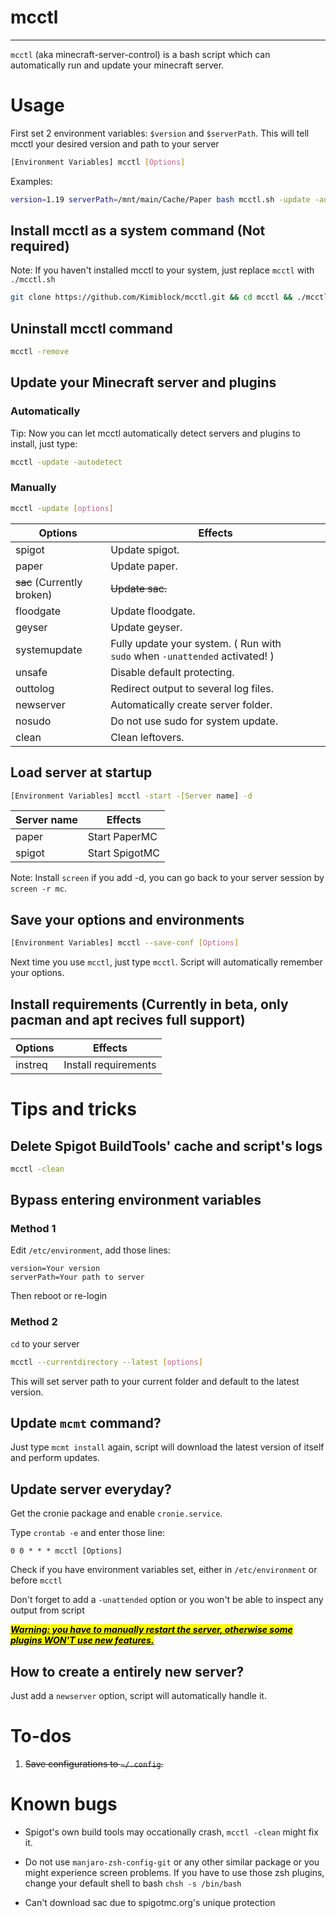 # mcctl

---

`mcctl` (aka minecraft-server-control) is a bash script which can automatically run and update your minecraft server.

# Usage

First set 2 environment variables: `$version` and `$serverPath`. This will tell mcctl your desired version and path to your server 

```bash
[Environment Variables] mcctl [Options]
```

Examples:

```bash
version=1.19 serverPath=/mnt/main/Cache/Paper bash mcctl.sh -update -autodetect
```

## Install mcctl as a system command (Not required)

Note: If you haven't installed mcctl to your system, just replace `mcctl` with `./mcctl.sh`

```bash
git clone https://github.com/Kimiblock/mcctl.git && cd mcctl && ./mcctl.sh -install
```

## Uninstall mcctl command

```bash
mcctl -remove
```

## Update your Minecraft server and plugins

### Automatically

Tip: Now you can let mcctl automatically detect servers and plugins to install, just type:

```bash
mcctl -update -autodetect
```

### Manually

```bash
mcctl -update [options]
```

| Options                    | Effects                                                                     |
| -------------------------- | --------------------------------------------------------------------------- |
| spigot                     | Update spigot.                                                              |
| paper                      | Update paper.                                                               |
| ~~sac~~ (Currently broken) | ~~Update sac.~~                                                             |
| floodgate                  | Update floodgate.                                                           |
| geyser                     | Update geyser.                                                              |
| systemupdate               | Fully update your system. ( Run with `sudo` when `-unattended` activated! ) |
| unsafe                     | Disable default protecting.                                                 |
| outtolog                   | Redirect output to several log files.                                       |
| newserver                  | Automatically create server folder.                                         |
| nosudo                     | Do not use sudo for system update.                                          |
| clean                      | Clean leftovers.                                                            |

## Load server at startup

```bash
[Environment Variables] mcctl -start -[Server name] -d
```

| Server name | Effects        |
| ----------- | -------------- |
| paper       | Start PaperMC  |
| spigot      | Start SpigotMC |

Note: Install `screen` if you add -d, you can go back to your server session by `screen -r mc`.

## Save your options and environments

```bash
[Environment Variables] mcctl --save-conf [Options]
```

Next time you use `mcctl`, just type `mcctl`. Script will automatically remember your options.

## Install requirements (Currently in beta, only pacman and apt recives full support)

| Options | Effects              |
| ------- | -------------------- |
| instreq | Install requirements |

# Tips and tricks

## Delete Spigot BuildTools' cache and script's logs

```bash
mcctl -clean
```

## Bypass entering environment variables

### Method 1

Edit `/etc/environment`, add those lines:

```/etc/environment
version=Your version
serverPath=Your path to server
```

Then reboot or re-login

### Method 2

`cd` to your server

```bash
mcctl --currentdirectory --latest [options]
```

This will set server path to your current folder and default to the latest version.

## Update `mcmt` command?

Just type `mcmt install` again, script will download the latest version of itself and perform updates.

## Update server everyday?

Get the cronie package and enable `cronie.service`.

Type `crontab -e` and enter those line:

```
0 0 * * * mcctl [Options]
```

Check if you have environment variables set, either in `/etc/environment` or before `mcctl`

Don't forget to add a `-unattended` option or you won't be able to inspect any output from script

***<u><mark>Warning: you have to manually restart the server, otherwise some plugins WON'T use new features.</mark></u>***

## How to create a entirely new server?

Just add a `newserver` option, script will automatically handle it.

# To-dos

1. ~~Save configurations to `~/.config`.~~

# Known bugs

- Spigot's own build tools may occationally crash, `mcctl -clean` might fix it.

- Do not use `manjaro-zsh-config-git` or any other similar package or you might experience screen problems. If you have to use those zsh plugins, change your default shell to bash `chsh -s /bin/bash`

- Can't download sac due to spigotmc.org's unique protection
